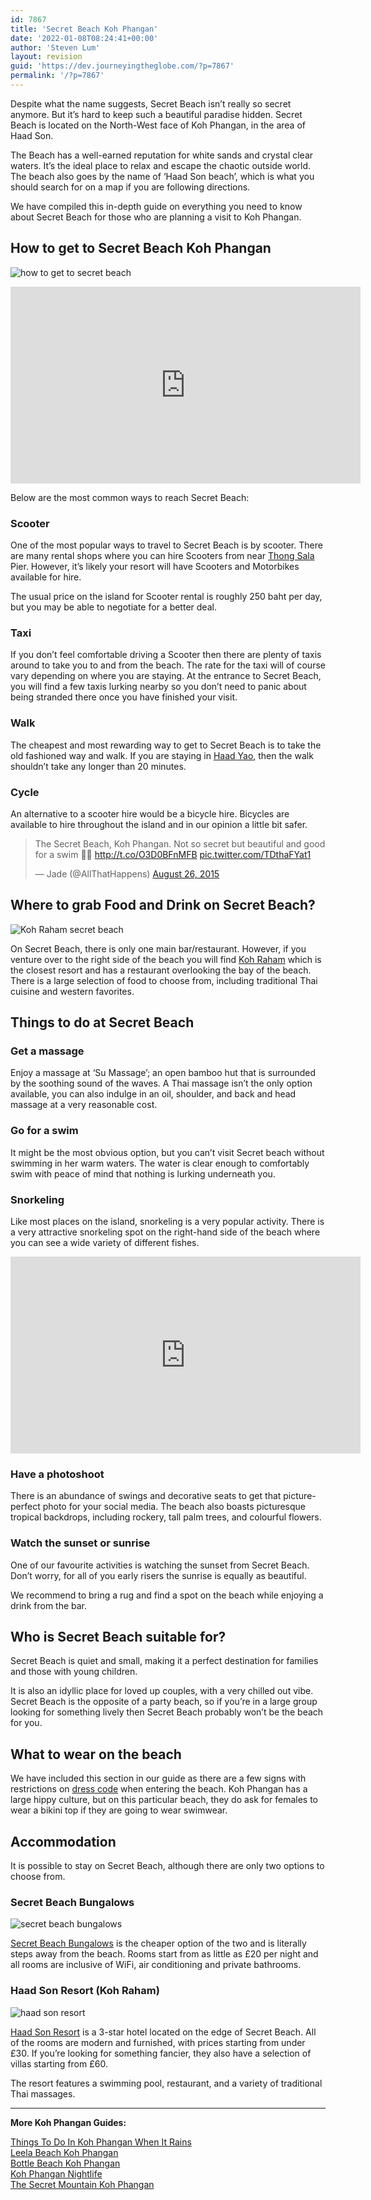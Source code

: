 ```yaml
---
id: 7867
title: 'Secret Beach Koh Phangan'
date: '2022-01-08T08:24:41+00:00'
author: 'Steven Lum'
layout: revision
guid: 'https://dev.journeyingtheglobe.com/?p=7867'
permalink: '/?p=7867'
---
```


<div><span data-preserver-spaces="true">Despite what the name suggests, Secret Beach isn’t really so secret anymore. But it’s hard to keep such a beautiful paradise hidden. Secret Beach is located on the North-West face of Koh Phangan, in the area of Haad Son. </span>

<span data-preserver-spaces="true">The Beach has a well-earned reputation for white sands and crystal clear waters. It’s the ideal place to relax and escape the chaotic outside world. The beach also goes by the name of ‘Haad Son beach’, which is what you should search for on a map if you are following directions.</span>

<span data-preserver-spaces="true">We have compiled this in-depth guide on everything you need to know about Secret Beach for those who are planning a visit to Koh Phangan.</span>

## <span data-preserver-spaces="true">How to get to Secret Beach Koh Phangan</span>

![how to get to secret beach](https://dev.journeyingtheglobe.com/wp-content/uploads/2021/03/how-to-get-to-secret-beach-300x200-1.jpg)

<iframe allow="accelerometer; autoplay; clipboard-write; encrypted-media; gyroscope; picture-in-picture" allowfullscreen="" frameborder="0" height="315" loading="lazy" src="https://www.youtube.com/embed/yYQsTYwA9-o" title="YouTube video player" width="560"></iframe>

<span data-preserver-spaces="true">Below are the most common ways to reach Secret Beach:</span>

### <span data-preserver-spaces="true">Scooter</span>

<span data-preserver-spaces="true">One of the most popular ways to travel to Secret Beach is by scooter. There are many rental shops where you can hire Scooters from near [Thong Sala](https://dev.journeyingtheglobe.com/thong-sala-night-market-koh-phangan/ "Thong Sala Night Market in Koh Phangan") Pier. However, it’s likely your resort will have Scooters and Motorbikes available for hire.</span>

<span data-preserver-spaces="true">The usual price on the island for Scooter rental is roughly 250 baht per day, but you may be able to negotiate for a better deal.</span>

### <span data-preserver-spaces="true">Taxi</span>

<span data-preserver-spaces="true">If you don’t feel comfortable driving a Scooter then there are plenty of taxis around to take you to and from the beach. The rate for the taxi will of course vary depending on where you are staying. At the entrance to Secret Beach, you will find a few taxis lurking nearby so you don’t need to panic about being stranded there once you have finished your visit.</span>

### <span data-preserver-spaces="true">Walk</span>

<span data-preserver-spaces="true">The cheapest and most rewarding way to get to Secret Beach is to take the old fashioned way and walk. If you are staying in [Haad Yao](https://dev.journeyingtheglobe.com/category/haad-yao-beach-koh-phangan/ "Haad Yao Beach Koh Phangan"), then the walk shouldn’t take any longer than 20 minutes.</span>

### <span data-preserver-spaces="true">Cycle</span>

<span data-preserver-spaces="true">An alternative to a scooter hire would be a bicycle hire. Bicycles are available to hire throughout the island and in our opinion a little bit safer.</span>

> The Secret Beach, Koh Phangan. Not so secret but beautiful and good for a swim 🏊🏻 <http://t.co/O3D0BFnMFB> [pic.twitter.com/TDthaFYat1](http://t.co/TDthaFYat1)
> 
> — Jade (@AllThatHappens) [August 26, 2015](https://twitter.com/AllThatHappens/status/636545198504415232?ref_src=twsrc%5Etfw)

<script async="" charset="utf-8" src="https://platform.twitter.com/widgets.js"></script>

## <span data-preserver-spaces="true">Where to grab Food and Drink on Secret Beach?</span>

![Koh Raham secret beach](https://dev.journeyingtheglobe.com/wp-content/uploads/2021/03/1-2-300x158-1.jpg)

<span data-preserver-spaces="true">On Secret Beach, there is only one main bar/restaurant. However, if you venture over to the right side of the beach you will find [Koh Raham](https://www.tripadvisor.com/Restaurant_Review-g303907-d10110931-Reviews-Koh_Raham_Restaurant_and_Beach_Bar-Ko_Pha_Ngan_Surat_Thani_Province.html) which is the closest resort and has a restaurant overlooking the bay of the beach. There is a large selection of food to choose from, including traditional Thai cuisine and western favorites.</span>

## <span data-preserver-spaces="true">Things to do at Secret Beach</span>

### <span data-preserver-spaces="true">Get a massage</span>

<span data-preserver-spaces="true">Enjoy a massage at ‘Su Massage’; an open bamboo hut that is surrounded by the soothing sound of the waves. A Thai massage isn’t the only option available, you can also indulge in an oil, shoulder, and back and head massage at a very reasonable cost.</span>

### <span data-preserver-spaces="true">Go for a swim</span>

<span data-preserver-spaces="true">It might be the most obvious option, but you can’t visit Secret beach without swimming in her warm waters. The water is clear enough to comfortably swim with peace of mind that nothing is lurking underneath you.</span>

### <span data-preserver-spaces="true">Snorkeling</span>

<span data-preserver-spaces="true">Like most places on the island, snorkeling is a very popular activity. There is a very attractive snorkeling spot on the right-hand side of the beach where you can see a wide variety of different fishes.</span>

<iframe allow="accelerometer; autoplay; clipboard-write; encrypted-media; gyroscope; picture-in-picture" allowfullscreen="" frameborder="0" height="315" loading="lazy" src="https://www.youtube.com/embed/VY0DNclknRE" title="YouTube video player" width="560"></iframe>

### <span data-preserver-spaces="true">Have a photoshoot</span>

<span data-preserver-spaces="true">There is an abundance of swings and decorative seats to get that picture-perfect photo for your social media. The beach also boasts picturesque tropical backdrops, including rockery, tall palm trees, and colourful flowers. </span>

### <span data-preserver-spaces="true">Watch the sunset or sunrise</span>

<span data-preserver-spaces="true">One of our favourite activities is watching the sunset from Secret Beach. Don’t worry, for all of you early risers the sunrise is equally as beautiful.</span>

<span data-preserver-spaces="true">We recommend to bring a rug and find a spot on the beach while enjoying a drink from the bar.</span>

## <span data-preserver-spaces="true">Who is Secret Beach suitable for?</span>

<span data-preserver-spaces="true">Secret Beach is quiet and small, making it a perfect destination for families and those with young children.</span>

<span data-preserver-spaces="true">It is also an idyllic place for loved up couples, with a very chilled out vibe. Secret Beach is the opposite of a party beach, so if you’re in a large group looking for something lively then Secret Beach probably won’t be the beach for you.</span>

## <span data-preserver-spaces="true">What to wear on the beach</span>

<span data-preserver-spaces="true">We have included this section in our guide as there are a few signs with restrictions on [dress code](https://dev.journeyingtheglobe.com/dress-code-for-thailand-temples/ "Dress Code For Thailand Temples: Do’s And Don’t") when entering the beach. Koh Phangan has a large hippy culture, but on this particular beach, they do ask for females to wear a bikini top if they are going to wear swimwear.</span>

## <span data-preserver-spaces="true">Accommodation</span>

<span data-preserver-spaces="true">It is possible to stay on Secret Beach, although there are only two options to choose from.</span>

### <span data-preserver-spaces="true">Secret Beach Bungalows</span>

![secret beach bungalows](https://dev.journeyingtheglobe.com/wp-content/uploads/2021/03/secret-beach-bungalows-300x200-1.jpg)

<span data-preserver-spaces="true">[Secret Beach Bungalows](https://www.booking.com/hotel/th/secret-beach-bungalows.html?aid=2136884&no_rooms=1&group_adults=2) is the cheaper option of the two and is literally steps away from the beach. Rooms start from as little as £20 per night and all rooms are inclusive of WiFi, air conditioning and private bathrooms. </span>

### <span data-preserver-spaces="true">Haad Son Resort (Koh Raham)</span>

![haad son resort](https://dev.journeyingtheglobe.com/wp-content/uploads/2021/03/haad-son-resort-300x199-1.jpg)

<span data-preserver-spaces="true">[Haad Son Resort](https://www.booking.com/hotel/th/haad-son-resort.en.html?aid=2136884&no_rooms=1&group_adults=2) is a 3-star hotel located on the edge of Secret Beach. All of the rooms are modern and furnished, with prices starting from under £30. If you’re looking for something fancier, they also have a selection of villas starting from £60. </span>

<span data-preserver-spaces="true">The resort features a swimming pool, restaurant, and a variety of traditional Thai massages. </span>

- - - - - -

**More Koh Phangan Guides:**

[Things To Do In Koh Phangan When It Rains](https://dev.journeyingtheglobe.com/things-to-do-in-koh-phangan-when-it-rains/)  
[Leela Beach Koh Phangan](https://dev.journeyingtheglobe.com/leela-beach-koh-phangan/)  
[Bottle Beach Koh Phangan](https://dev.journeyingtheglobe.com/bottle-beach-koh-phangan/)  
[Koh Phangan Nightlife](https://dev.journeyingtheglobe.com/koh-phangan-nightlife/)  
[The Secret Mountain Koh Phangan](https://dev.journeyingtheglobe.com/the-secret-mountain-koh-phangan/)

</div>